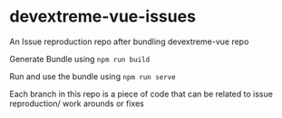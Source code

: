 # devextreme-vue-issues
An Issue reproduction repo after bundling devextreme-vue repo

Generate Bundle using `npm run build`

Run and use the bundle using `npm run serve`

Each branch in this repo is a piece of code that can be related to issue reproduction/ work arounds or fixes
